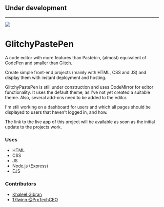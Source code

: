 ## Under development

---
![](https://cdn.khaleelgibran.com/img/glitchypastepen.png)

# GlitchyPastePen

A code editor with more features than Pastebin, (almost) equivalent of CodePen and smaller than Glitch.

Create simple front-end projects (mainly with HTML, CSS and JS) and display them with instant deployment and hosting.

GlitchyPastePen is still under construction and uses CodeMirror for editor functionality. It uses the default theme, as I've not yet created a suitable theme. Also, several add-ons need to be added to the editor.

I'm still working on a dashboard for users and which all pages should be displayed to users that haven't logged in, and how. 

The link to the live app of this project will be available as soon as the initial update to the projects work.

### Uses

- HTML
- CSS
- JS
- Node.js (Express)
- EJS

### Contributors

* [Khaleel Gibran](https://khaleelgibran.com)
* [17lwinn @ProTechCEO](https://ptuk.tk)